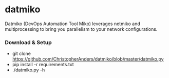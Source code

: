 # datmiko

Datmiko (DevOps Automation Tool Miko) leverages netmiko and multiprocessing to bring you parallelism to your network configurations.

### Download & Setup
* git clone https://github.com/ChristopherAnders/datmiko/blob/master/datmiko.py
* pip install -r requirements.txt 
* ./datmiko.py -h 
